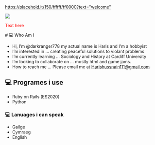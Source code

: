 
<https://placehold.it/150/ffffff/ff0000?text="welcome">

<img src="https://github-readme-stats.vercel.app/api?username=darkranger778" />

<p style="color:#ff0000">Text here</p>
# 💻 Who Am I

-  Hi, I’m @darkranger778 my actual name is Haris and I'm a hobbyist
-  I’m interested in ... creating peaceful solutions to violant problems
-  I’m currently learning ... Sociology and History at Cardiff University
-  I’m looking to collaborate on ... mostly html and game jams. 
-  How to reach me ... Please email me at Harishussnain111@gmail.com

## 💻 Programes i use
- Ruby on Rails (ES2020)
- Python

### 💻 Lanuages i can speak
- Gailge
- Cymraeg
- English

<a href="https://www.youtube.com/channel/UCR1OACFcSLu6y_1HppDno7g">
  <imgalt="Youtube"
    src="https://img.shields.io/badge/youtube-ff0000?logo=youtube&logoColor=white&style=for-the-badge"

```diff-
